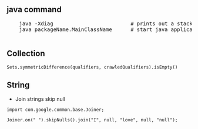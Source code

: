 ## java command

<pre>
    java -Xdiag                         # prints out a stacktrace when the program crashed.
    java packageName.MainClassName      # start java application (packageName is lying right beside the <b>package</b> keyword)
    
</pre>


## Collection

```shell
Sets.symmetricDifference(qualifiers, crawledQualifiers).isEmpty()
```

## String

- Join strings skip null
```shell
import com.google.common.base.Joiner;

Joiner.on(" ").skipNulls().join("I", null, "love", null, "null");
```
